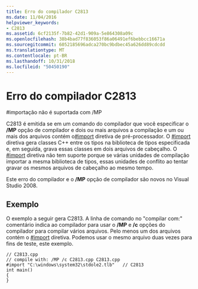 ```yaml
---
title: Erro do compilador C2813
ms.date: 11/04/2016
helpviewer_keywords:
- C2813
ms.assetid: 6cf2135f-7b82-42d1-909a-5e864308a09c
ms.openlocfilehash: 38b4bad77f836053f86a06491ef6bebbcc16671a
ms.sourcegitcommit: 6052185696adca270bc9bdbec45a626dd89cdcdd
ms.translationtype: MT
ms.contentlocale: pt-BR
ms.lasthandoff: 10/31/2018
ms.locfileid: "50450190"
---
```

# <a name="compiler-error-c2813"></a>Erro do compilador C2813

\#importação não é suportada com /MP

C2813 é emitida se em um comando do compilador que você especificar o **/MP** opção de compilador e dois ou mais arquivos a compilação e um ou mais dos arquivos contém o[#import](../../preprocessor/hash-import-directive-cpp.md) diretiva de pré-processador. O [#import](../../preprocessor/hash-import-directive-cpp.md) diretiva gera classes C++ entre os tipos na biblioteca de tipos especificada e, em seguida, grava essas classes em dois arquivos de cabeçalho. O [#import](../../preprocessor/hash-import-directive-cpp.md) diretiva não tem suporte porque se várias unidades de compilação importar a mesma biblioteca de tipos, essas unidades de conflito ao tentar gravar os mesmos arquivos de cabeçalho ao mesmo tempo.

Este erro do compilador e o **/MP** opção de compilador são novos no Visual Studio 2008.

## <a name="example"></a>Exemplo

O exemplo a seguir gera C2813. A linha de comando no "compilar com:" comentário indica ao compilador para usar o **/MP** e **/c** opções do compilador para compilar vários arquivos. Pelo menos um dos arquivos contém o [#import](../../preprocessor/hash-import-directive-cpp.md) diretiva. Podemos usar o mesmo arquivo duas vezes para fins de teste, este exemplo.

```
// C2813.cpp
// compile with: /MP /c C2813.cpp C2813.cpp
#import "C:\windows\system32\stdole2.tlb"   // C2813
int main()
{
}
```